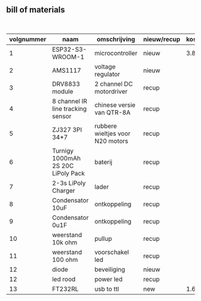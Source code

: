 ## bill of materials
<br />

|volgnummer|naam|omschrijving|nieuw/recup|kostprijs/stuk|aantal|subtotaal|
|----------|----|------------|-----------|---------|------|---------|
|1|ESP32-S3-WROOM-1|microcontroller|nieuw| 3.83 | 1 | 3.83 |
|2|AMS1117|voltage regulator|nieuw|  | 10 | 1.45 |
|3|DRV8833 module | 2 channel DC motordriver | recup | 
|4| 8 channel IR line tracking sensor | chinese versie van QTR-8A | recup |
|5|ZJ327 3PI 34*7 | rubbere wieltjes voor N20 motors | recup |
|6|Turnigy 1000mAh 2S 20C LiPoly Pack| baterij | recup | 
|7 | 2-3s LiPoly Charger | lader | recup | 
|8| Condensator 10uF | ontkoppeling | recup | | 3 |
|9| Condensator 0u1F | ontkoppeling | recup | | 3 |
|10|weerstand 10k ohm | pullup | recup | | 1 |
|11|weerstand 100 ohm | voorschakel led | recup | | 1 |
|12| diode | beveiliging | nieuw | | 2 |
|12| led rood | power led | recup | | 1 |
| 13| FT232RL | usb to ttl | new | 1.69 | 1 |1.69 |


